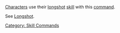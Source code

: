 [Characters](:Category:_Characters.md "wikilink") use their
[longshot](Longshot.md "wikilink")
[skill](:Category:_Skills.md "wikilink") with this
[command](:Category:_Commands.md "wikilink").

See [Longshot](Longshot.md "wikilink").

[Category: Skill Commands](Category:_Skill_Commands "wikilink")
